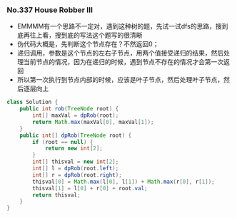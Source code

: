 ### No.337 House Robber III
* EMMMM有一个思路不一定对，遇到这种树的题，先试一试dfs的思路，搜到底再往上看，搜到底的写法这个题写的很清晰
* 伪代码大概是，先判断这个节点存在？不然返回0；
* 递归调用，参数是这个节点的左右子节点，用两个值接受递归的结果，然后处理当前节点的情况，因为在递归的时候，遇到节点不存在的情况才会第一次返回
* 所以第一次执行到节点内部的时候，应该是叶子节点，然后处理叶子节点，然后逐层向上
```java
class Solution {
    public int rob(TreeNode root) {
    	int[] maxVal = dpRob(root);
    	return Math.max(maxVal[0], maxVal[1]);
	}
	public int[] dpRob(TreeNode root) {
		if (root == null) {
			return new int[2];
		}
		int[] thisval = new int[2];
		int[] l = dpRob(root.left);
		int[] r = dpRob(root.right);
		thisval[0] = Math.max(l[0], l[1]) + Math.max(r[0], r[1]);
		thisval[1] = l[0] + r[0] + root.val;
		return thisval;
	}
}
```
